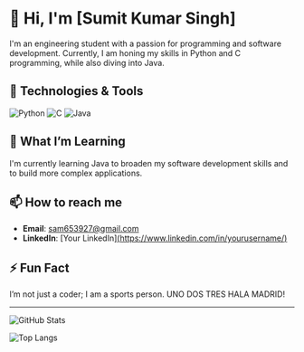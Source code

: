 # 👋 Hi, I'm [Sumit Kumar Singh]


I'm an engineering student with a passion for programming and software development. Currently, I am honing my skills in Python and C programming, while also diving into Java.

## 🔧 Technologies & Tools

![Python](https://img.shields.io/badge/-Python-3776AB?style=flat&logo=python&logoColor=white)
![C](https://img.shields.io/badge/-C-00599C?style=flat&logo=c&logoColor=white)
![Java](https://img.shields.io/badge/-Java-007396?style=flat&logo=java&logoColor=white)


## 🌱 What I’m Learning

I'm currently learning Java to broaden my software development skills and to build more complex applications.

## 📫 How to reach me

- **Email**: sam653927@gmail.com
- **LinkedIn**: [Your LinkedIn][(https://www.linkedin.com/in/yourusername/)](https://www.linkedin.com/in/sumit-kumar-singh-624507203)


## ⚡ Fun Fact

I’m not just a coder; I am a sports person.
UNO DOS TRES HALA MADRID!

---

![GitHub Stats](https://github-readme-stats.vercel.app/api?username=yourusername&show_icons=true&theme=radical)

![Top Langs](https://github-readme-stats.vercel.app/api/top-langs/?username=yourusername&layout=compact&theme=radical)
